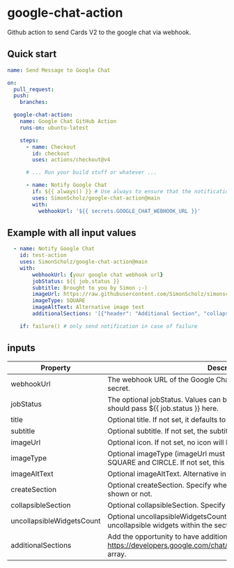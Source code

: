 # google-chat-action

Github action to send Cards V2 to the google chat via webhook.

## Quick start

```yaml
name: Send Message to Google Chat

on:
  pull_request:
  push:
    branches:

  google-chat-action:
    name: Google Chat GitHub Action
    runs-on: ubuntu-latest

    steps:
      - name: Checkout
        id: checkout
        uses: actions/checkout@v4

      # ... Run your build stuff or whatever ...

      - name: Notify Google Chat
        if: ${{ always() }} # Use always to ensure that the notification is also send on failure of former steps
        uses: SimonScholz/google-chat-action@main
        with:
          webhookUrl: '${{ secrets.GOOGLE_CHAT_WEBHOOK_URL }}'
```

## Example with all input values

```yaml
  - name: Notify Google Chat
    id: test-action
    uses: SimonScholz/google-chat-action@main
    with:
        webhookUrl: {your google chat webhook url}
        jobStatus: ${{ job.status }}
        subtitle: Brought to you by Simon ;-)
        imageUrl: https://raw.githubusercontent.com/SimonScholz/simonscholz.github.io/gatsby-homepage/src/assets/img/avatar.webp
        imageType: SQUARE
        imageAltText: Alternative image text
        additionalSections: '[{"header": "Additional Section", "collapsible": true, "widgets": [{"decoratedText": {"startIcon": {"knownIcon": "STAR"},"text": "Additional Section"}}] }]'

    if: failure() # only send notification in case of failure
```

## inputs

| Property      | Description                     | Required   |
| ------------- | ------------------------------- | :--------: |
| webhookUrl    | The webhook URL of the Google Chat. Should be stored in an action secret. |    ✅      |
| jobStatus     | The optional jobStatus. Values can be success, failure, cancelled. You should pass ${{ job.status }} here. |    🚫      |
| title         | Optional title. If not set, it defaults to the action name + job status. |    🚫      |
| subtitle      | Optional subtitle. If not set, the subtitle will not be shown. |    🚫      |
| imageUrl      | Optional icon. If not set, no icon will be shown. |    🚫      |
| imageType     | Optional imageType (imageUrl must be set for this). Possible values are SQUARE and CIRCLE. If not set, this will default to CIRCLE. |    🚫      |
| imageAltText  | Optional imageAltText. Alternative in case the image cannot be shown. |    🚫      |
| createSection | Optional createSection. Specify whether the default section should be shown or not. |    🚫      |
| collapsibleSection | Optional collapsibleSection. Specify whether the section is collapsible.  |    🚫      |
| uncollapsibleWidgetsCount | Optional uncollapsibleWidgetsCount. Specify the amount of uncollapsible widgets within the sections. |    🚫      |
| additionalSections | Add the opportunity to have additional sections. Also see https://developers.google.com/chat/api/reference/rest/v1/cards#section array. |    🚫      |
